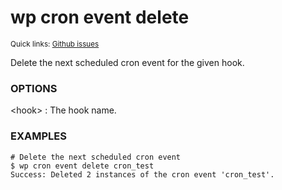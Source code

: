# wp cron event delete

<small>Quick links: <a href="https://github.com/issues?q=is%3Aopen+label%3Acommand%3Acron-event-delete+sort%3Aupdated-desc+org%3Awp-cli">Github issues</a></small>

Delete the next scheduled cron event for the given hook.

### OPTIONS

&lt;hook&gt;
: The hook name.

### EXAMPLES

    # Delete the next scheduled cron event
    $ wp cron event delete cron_test
    Success: Deleted 2 instances of the cron event 'cron_test'.



